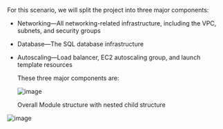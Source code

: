  
For this scenario, we will split the project into three major components:

- Networking—All networking-related infrastructure, including the VPC, subnets,
  and security groups
- Database—The SQL database infrastructure
- Autoscaling—Load balancer, EC2 autoscaling group, and launch template
  resources
  
  
  
  These three major components are:
  
  ![image](https://user-images.githubusercontent.com/32632363/133884000-89ea5749-f615-41f8-99ce-30423da33a91.png)

  Overall Module structure with nested child structure

![image](https://user-images.githubusercontent.com/32632363/133884026-521ed8f3-3cc7-4f47-b6d5-6ebd33eac85a.png)

  
  
